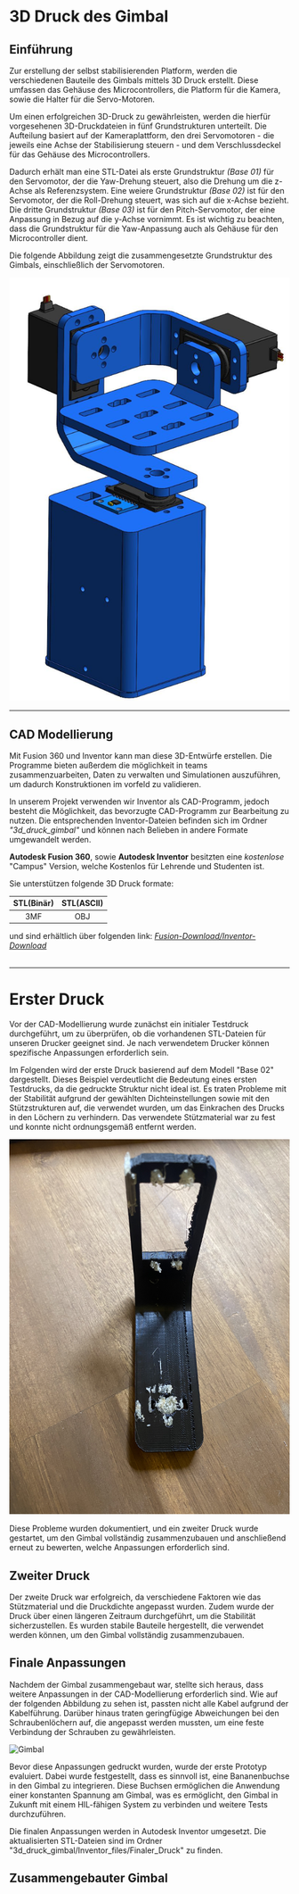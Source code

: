 # 3D Druck des Gimbal

## Einführung

Zur erstellung der selbst stabilisierenden Platform, werden die verschiedenen Bauteile des Gimbals mittels 3D Druck erstellt. Diese umfassen das Gehäuse des Microcontrollers, die Platform für die Kamera, sowie die Halter für die Servo-Motoren. 

Um einen erfolgreichen 3D-Druck zu gewährleisten, werden die hierfür vorgesehenen 3D-Druckdateien in fünf Grundstrukturen unterteilt. Die Aufteilung basiert auf der Kameraplattform, den drei Servomotoren - die jeweils eine Achse der Stabilisierung steuern - und dem Verschlussdeckel für das Gehäuse des Microcontrollers.

Dadurch erhält man eine STL-Datei als erste Grundstruktur _(Base 01)_ für den Servomotor, der die Yaw-Drehung steuert, also die Drehung um die z-Achse als Referenzsystem. Eine weiere Grundstruktur _(Base 02)_ ist für den Servomotor, der die Roll-Drehung steuert, was sich auf die x-Achse bezieht. Die dritte Grundstruktur _(Base 03)_ ist für den Pitch-Servomotor, der eine Anpassung in Bezug auf die y-Achse vornimmt. Es ist wichtig zu beachten, dass die Grundstruktur für die Yaw-Anpassung auch als Gehäuse für den Microcontroller dient.

Die folgende Abbildung zeigt die zusammengesetzte Grundstruktur des Gimbals, einschließlich der Servomotoren.


![Gimbal](../images/Gimbal_Platform.png)


<!---
Dont know how to fix - yet

```{image} ../images/Gimbal_Platform.png
:alt: Platform
:class: bg-primary mb-1
:width: 250px
:align: center
```

-->

-------------
## CAD Modellierung

Mit Fusion 360 und Inventor kann man diese 3D-Entwürfe erstellen. Die Programme bieten außerdem die möglichkeit in teams zusammenzuarbeiten, Daten zu verwalten und Simulationen auszuführen, um dadurch Konstruktionen im vorfeld zu validieren.

In unserem Projekt verwenden wir Inventor als CAD-Programm, jedoch besteht die Möglichkeit, das bevorzugte CAD-Programm zur Bearbeitung zu nutzen. Die entsprechenden Inventor-Dateien befinden sich im Ordner _"3d_druck_gimbal"_ und können nach Belieben in andere Formate umgewandelt werden.

__Autodesk Fusion 360__, sowie __Autodesk Inventor__ besitzten eine _kostenlose_ "Campus" Version, welche Kostenlos für Lehrende und Studenten ist. 

Sie unterstützen folgende 3D Druck formate:

| STL(Binär) | STL(ASCII) | 
| :----:     |      :----:|
|         3MF|         OBJ| 

und sind erhältlich über folgenden link: [_Fusion-Download/Inventor-Download_](https://www.autodesk.de/education/edu-software/overview?sorting=featured&filters=individual) 
</br></br>

------------
# Erster Druck
Vor der CAD-Modellierung wurde zunächst ein initialer Testdruck durchgeführt, um zu überprüfen, ob die vorhandenen STL-Dateien für unseren Drucker geeignet sind. Je nach verwendetem Drucker können spezifische Anpassungen erforderlich sein.

Im Folgenden wird der erste Druck basierend auf dem Modell "Base 02" dargestellt. Dieses Beispiel verdeutlicht die Bedeutung eines ersten Testdrucks, da die gedruckte Struktur nicht ideal ist. Es traten Probleme mit der Stabilität aufgrund der gewählten Dichteinstellungen sowie mit den Stützstrukturen auf, die verwendet wurden, um das Einkrachen des Drucks in den Löchern zu verhindern. Das verwendete Stützmaterial war zu fest und konnte nicht ordnungsgemäß entfernt werden.

![Gimbal](../images/Erster_Druck.jpg)

Diese Probleme wurden dokumentiert, und ein zweiter Druck wurde gestartet, um den Gimbal vollständig zusammenzubauen und anschließend erneut zu bewerten, welche Anpassungen erforderlich sind.

## Zweiter Druck
Der zweite Druck war erfolgreich, da verschiedene Faktoren wie das Stützmaterial und die Druckdichte angepasst wurden. Zudem wurde der Druck über einen längeren Zeitraum durchgeführt, um die Stabilität sicherzustellen. Es wurden stabile Bauteile hergestellt, die verwendet werden können, um den Gimbal vollständig zusammenzubauen.

## Finale Anpassungen
Nachdem der Gimbal zusammengebaut war, stellte sich heraus, dass weitere Anpassungen in der CAD-Modellierung erforderlich sind. Wie auf der folgenden Abbildung zu sehen ist, passten nicht alle Kabel aufgrund der Kabelführung. Darüber hinaus traten geringfügige Abweichungen bei den Schraubenlöchern auf, die angepasst werden mussten, um eine feste Verbindung der Schrauben zu gewährleisten.

![Gimbal](../images/)

Bevor diese Anpassungen gedruckt wurden, wurde der erste Prototyp evaluiert. Dabei wurde festgestellt, dass es sinnvoll ist, eine Bananenbuchse in den Gimbal zu integrieren. Diese Buchsen ermöglichen die Anwendung einer konstanten Spannung am Gimbal, was es ermöglicht, den Gimbal in Zukunft mit einem HIL-fähigen System zu verbinden und weitere Tests durchzuführen.

Die finalen Anpassungen werden in Autodesk Inventor umgesetzt. Die aktualisierten STL-Dateien sind im Ordner "3d_druck_gimbal/Inventor_files/Finaler_Druck" zu finden.

## Zusammengebauter Gimbal